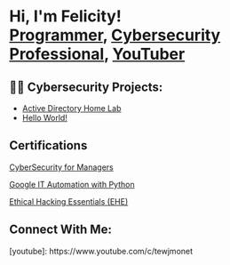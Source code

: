 <h1>Hi, I'm Felicity! <br/><a href="https://github.com/tewjmonet">Programmer</a>, <a href="https://www.linkedin.com/in/feliicty-rollins/">Cybersecurity Professional</a>, <a href="https://www.youtube.com/c/tewjmonet">YouTuber</a></h1>

<h2>👨‍💻 Cybersecurity Projects:</h2>

  - [Active Directory Home Lab](https://github.com/tewjmonet/Algorithms-Practice)
  - [Hello World!](https://github.com/tewjmonet/Algorithms-Practice)

<h2>Certifications</h2>

[CyberSecurity for Managers](https://coursera.org/share/394a43c957cff10e8348d0ea9a19d972)

[Google IT Automation with Python](https://coursera.org/share/b64729bd7622de6a9709f12d4b3e12a9)

[Ethical Hacking Essentials (EHE)](https://coursera.org/share/711dc424a6479ff9f96cf5fb6285763e)

<h2> Connect With Me:</h2>
[youtube]: https://www.youtube.com/c/tewjmonet

[linkedin]: https://linkedin.com/in/Felicity-Rollins

<!--
**tewjmonet/tewjmonet** is a ✨ _special_ ✨ repository because its `README.md` (this file) appears on your GitHub profile.

Here are some ideas to get you started:

- 🔭 I’m currently working on ...
- 🌱 I’m currently learning ...
- 👯 I’m looking to collaborate on ...
- 🤔 I’m looking for help with ...
- 💬 Ask me about ...
- 📫 How to reach me: ...
- 😄 Pronouns: ...
- ⚡ Fun fact: ...
-->
